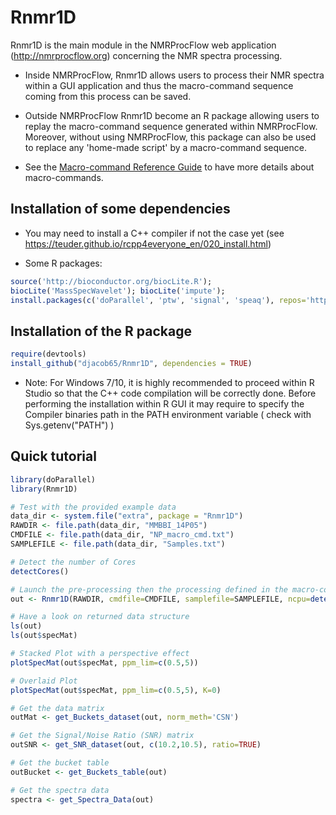 # Rnmr1D

Rnmr1D is the main module in the NMRProcFlow web application (http://nmrprocflow.org) concerning the NMR spectra processing.

* Inside NMRProcFlow, Rnmr1D allows users to process their NMR spectra within a GUI application and thus the macro-command sequence coming from this process can be saved. 

* Outside NMRProcFlow Rnmr1D become an R package allowing users to replay  the macro-command sequence generated within NMRProcFlow. Moreover, without using NMRProcFlow, this package can also be used to replace any 'home-made script'  by a macro-command sequence.

* See the [Macro-command Reference Guide](https://drive.google.com/file/d/1Dy6n7obX8tJFxi4xiNi0MEjMHZu3aMc7/view?usp=sharing) to have more details about macro-commands.

## Installation of some dependencies

* You may need to install a C++ compiler if not the case yet (see https://teuder.github.io/rcpp4everyone_en/020_install.html)

* Some R packages:

```R
source('http://bioconductor.org/biocLite.R');
biocLite('MassSpecWavelet'); biocLite('impute');
install.packages(c('doParallel', 'ptw', 'signal', 'speaq'), repos='http://cran.rstudio.com')
```

## Installation of the R package 

```R
require(devtools)
install_github("djacob65/Rnmr1D", dependencies = TRUE)
```

* Note: For Windows 7/10, it is highly recommended to proceed within R Studio so that the C++ code compilation will be correctly done. Before performing the installation within R GUI it may require to specify the Compiler binaries path in the PATH environment variable ( check with Sys.getenv("PATH") )


## Quick tutorial


```R
library(doParallel)
library(Rnmr1D)

# Test with the provided example data
data_dir <- system.file("extra", package = "Rnmr1D")
RAWDIR <- file.path(data_dir, "MMBBI_14P05")
CMDFILE <- file.path(data_dir, "NP_macro_cmd.txt")
SAMPLEFILE <- file.path(data_dir, "Samples.txt")

# Detect the number of Cores
detectCores()

# Launch the pre-processing then the processing defined in the macro-command file
out <- Rnmr1D(RAWDIR, cmdfile=CMDFILE, samplefile=SAMPLEFILE, ncpu=detectCores())

# Have a look on returned data structure
ls(out)
ls(out$specMat)

# Stacked Plot with a perspective effect
plotSpecMat(out$specMat, ppm_lim=c(0.5,5))

# Overlaid Plot
plotSpecMat(out$specMat, ppm_lim=c(0.5,5), K=0)

# Get the data matrix 
outMat <- get_Buckets_dataset(out, norm_meth='CSN')

# Get the Signal/Noise Ratio (SNR) matrix 
outSNR <- get_SNR_dataset(out, c(10.2,10.5), ratio=TRUE)

# Get the bucket table
outBucket <- get_Buckets_table(out)

# Get the spectra data
spectra <- get_Spectra_Data(out)

```



